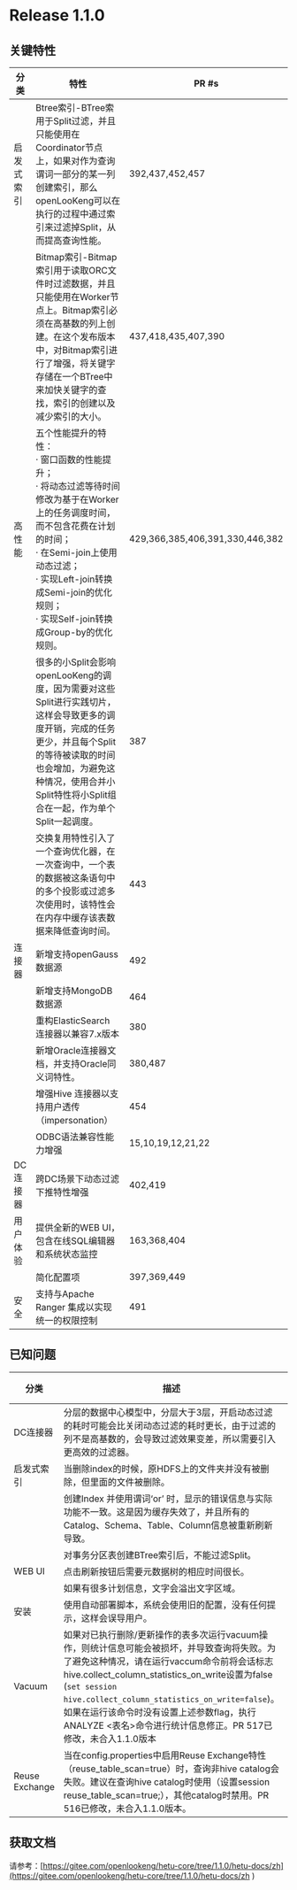 # Release 1.1.0

## 关键特性

| 分类       | 特性                                                         | PR #s                           |
| ---------- | ------------------------------------------------------------ | ------------------------------- |
| 启发式索引 | Btree索引-BTree索用于Split过滤，并且只能使用在Coordinator节点上，如果对作为查询谓词一部分的某一列创建索引，那么openLooKeng可以在执行的过程中通过索引来过滤掉Split，从而提高查询性能。 | 392,437,452,457                 |
|            | Bitmap索引-Bitmap索引用于读取ORC文件时过滤数据，并且只能使用在Worker节点上。Bitmap索引必须在高基数的列上创建。在这个发布版本中，对Bitmap索引进行了增强，将关键字存储在一个BTree中来加快关键字的查找，索引的创建以及减少索引的大小。 | 437,418,435,407,390             |
| 高性能     | 五个性能提升的特性：<br/>·     窗口函数的性能提升；<br/>·     将动态过滤等待时间修改为基于在Worker上的任务调度时间，而不包含花费在计划的时间；<br/>·     在Semi-join上使用动态过滤；<br/>·     实现Left-join转换成Semi-join的优化规则；<br/>·     实现Self-join转换成Group-by的优化规则。 | 429,366,385,406,391,330,446,382 |
|            | 很多的小Split会影响openLooKeng的调度，因为需要对这些Split进行实践切片，这样会导致更多的调度开销，完成的任务更少，并且每个Split的等待被读取的时间也会增加，为避免这种情况，使用合并小Split特性将小Split组合在一起，作为单个Split一起调度。 | 387                             |
|            | 交换复用特性引入了一个查询优化器，在一次查询中，一个表的数据被这条语句中的多个投影或过滤多次使用时，该特性会在内存中缓存该表数据来降低查询时间。 | 443                             |
| 连接器     | 新增支持openGauss 数据源                                     | 492                             |
|            | 新增支持MongoDB 数据源                                       | 464                             |
|            | 重构ElasticSearch 连接器以兼容7.x版本                        | 380                             |
|            | 新增Oracle连接器文档，并支持Oracle同义词特性。               | 380,487                         |
|            | 增强Hive 连接器以支持用户透传（impersonation）               | 454                             |
|            | ODBC语法兼容性能力增强                                       | 15,10,19,12,21,22               |
| DC 连接器  | 跨DC场景下动态过滤下推特性增强                               | 402,419                         |
| 用户体验   | 提供全新的WEB UI， 包含在线SQL编辑器和系统状态监控           | 163,368,404                     |
|            | 简化配置项                                                   | 397,369,449                     |
| 安全       | 支持与Apache Ranger 集成以实现统一的权限控制                 | 491                             |

## 已知问题

| 分类   | 描述                                                         | Gitee问题                                                    |
| ---------- | ------------------------------------------------------------ | ------------------------------------------------------------ |
| DC连接器   | 分层的数据中心模型中，分层大于3层，开启动态过滤的耗时可能会比关闭动态过滤的耗时更长，由于过滤的列不是高基数的，会导致过滤效果变差，所以需要引入更高效的过滤器。 | [I2BAZZ](https://gitee.com/openlookeng/hetu-core/issues/I2BAZZ) |
| 启发式索引 | 当删除index的时候，原HDFS上的文件夹并没有被删除，但里面的文件被删除。 | [I2BB1N](https://gitee.com/openlookeng/hetu-core/issues/I2BB1N) |
|            | 创建Index 并使用谓词‘or’ 时，显示的错误信息与实际功能不一致。这是因为缓存失效了，并且所有的Catalog、Schema、Table、Column信息被重新刷新导致。 | [I2BB3O](https://gitee.com/openlookeng/hetu-core/issues/I2BB3O) |
|            | 对事务分区表创建BTree索引后，不能过滤Split。                 | [I2BB6M](https://gitee.com/openlookeng/hetu-core/issues/I2BB6M) |
| WEB UI     | 点击刷新按钮后需要元数据树的相应时间很长。                   | [I2BB2B](https://gitee.com/openlookeng/hetu-core/issues/I2BB2B) |
|            | 如果有很多计划信息，文字会溢出文字区域。                     | [I2BB4E](https://gitee.com/openlookeng/hetu-core/issues/I2BB4E) |
| 安装        | 使用自动部署脚本，系统会使用旧的配置，没有任何提示，这样会误导用户。 | [I2BB52](https://gitee.com/openlookeng/hetu-core/issues/I2BB52) |
| Vacuum     | 如果对已执行删除/更新操作的表多次运行vacuum操作，则统计信息可能会被损坏，并导致查询将失败。为了避免这种情况，请在运行vaccum命令前将会话标志hive.collect_column_statistics_on_write设置为false (`set session hive.collect_column_statistics_on_write=false`)。如果在运行该命令时没有设置上述参数flag，执行ANALYZE <表名>命令进行统计信息修正。PR 517已修改，未合入1.1.0版本 | [I2BFH9](https://gitee.com/openlookeng/hetu-core/issues/I2BFH9) |
| Reuse Exchange        | 当在config.properties中启用Reuse Exchange特性（reuse_table_scan=true）时，查询非hive catalog会失败。建议在查询hive catalog时使用（设置session reuse_table_scan=true;），其他catalog时禁用。PR 516已修改，未合入1.1.0版本。 | [I2BEWV](https://gitee.com/openlookeng/hetu-core/issues/I2BEWV) |

## 获取文档

请参考：[https://gitee.com/openlookeng/hetu-core/tree/1.1.0/hetu-docs/zh](https://gitee.com/openlookeng/hetu-core/tree/1.1.0/hetu-docs/zh )
